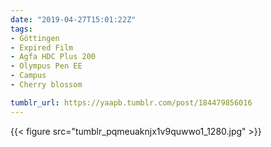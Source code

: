 ```yaml
---
date: "2019-04-27T15:01:22Z"
tags:
- Göttingen
- Expired Film
- Agfa HDC Plus 200
- Olympus Pen EE
- Campus
- Cherry blossom

tumblr_url: https://yaapb.tumblr.com/post/184479856016
---
```

{{< figure src="tumblr_pqmeuaknjx1v9quwwo1_1280.jpg" >}} 
